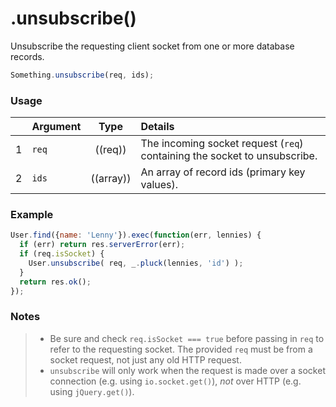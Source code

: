 # .unsubscribe()

Unsubscribe the requesting client socket from one or more database records.

```js
Something.unsubscribe(req, ids);
```

### Usage

|   | Argument   | Type         | Details |
|---|:-----------|:------------:|:--------|
| 1 | `req`      | ((req))      | The incoming socket request (`req`) containing the socket to unsubscribe.
| 2 | `ids`      | ((array))    | An array of record ids (primary key values).



### Example

```javascript
User.find({name: 'Lenny'}).exec(function(err, lennies) {
  if (err) return res.serverError(err);
  if (req.isSocket) {
    User.unsubscribe( req, _.pluck(lennies, 'id') );
  }
  return res.ok();
});
```


### Notes
> + Be sure and check `req.isSocket === true` before passing in `req` to refer to the requesting socket.  The provided `req` must be from a socket request, not just any old HTTP request.
> + `unsubscribe` will only work when the request is made over a socket connection (e.g. using `io.socket.get()`), *not* over HTTP (e.g. using `jQuery.get()`).


<docmeta name="displayName" value=".unsubscribe()">
<docmeta name="pageType" value="method">
